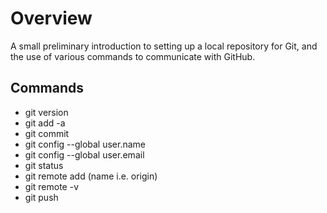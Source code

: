 # Overview
A small preliminary introduction to setting up a local repository for Git, and the use of various commands to communicate with GitHub.
## Commands
- git version
- git add -a
- git commit
- git config --global user.name
- git config --global user.email
- git status
- git remote add (name i.e. origin)
- git remote -v
- git push
